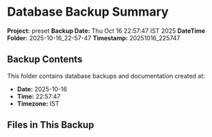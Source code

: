 # Database Backup Summary

**Project:** preset
**Backup Date:** Thu Oct 16 22:57:47 IST 2025
**DateTime Folder:** 2025-10-16_22-57-47
**Timestamp:** 20251016_225747

## Backup Contents

This folder contains database backups and documentation created at:
- **Date:** 2025-10-16
- **Time:** 22:57:47
- **Timezone:** IST

## Files in This Backup

